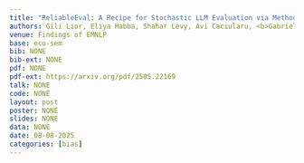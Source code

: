 ```yaml
---
title: "ReliableEval: A Recipe for Stochastic LLM Evaluation via Method of Moments"
authors: Gili Lior, Eliya Habba, Shahar Levy, Avi Caciularu, <b>Gabriel Stanovsky</b>
venue: Findings of EMNLP
base: eco-sem
bib: NONE
bib-ext: NONE
pdf: NONE
pdf-ext: https://arxiv.org/pdf/2505.22169
talk: NONE
code: NONE
layout: post
poster: NONE
slides: NONE
data: NONE
date: 08-08-2025
categories: [bias]
---
```

